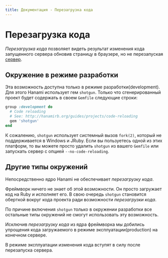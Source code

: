 ```yaml
---
title: Документация - Перезагрузка кода
---
```


# Перезагрузка кода

_Перезагрузка кода_ позволяет видеть результат изменения кода запущенного сервера обновив страницу в браузере, но не перезапуская [сервер](/guides/command-line/applications).

## Окружение в режиме разработки

Эта возможность доступна только в режиме разработки(development). Для этого Hanami использует гем `shotgun`. Только что сгенерированный проект будет содержать в своем `Gemfile` следующие строки:

```ruby
group :development do
  # Code reloading
  # See: http://hanamirb.org/guides/projects/code-reloading
  gem 'shotgun'
end
```

К сожалению, `shotgun` использует системный вызов `fork(2)`, который не поддерживается в Windows и JRuby.
Если вы пользуетесь одной из этих платформ, то вы можете просто удалить `shotgun` из вашего `Gemfile` или запускать сервер с опцией `--no-code-reloading`.

## Другие типы окружений

Непосредственно ядро Hanami не обеспечивает _перезагрузку кода_.

Фреймворк ничего не знает об этой возможности. Он просто загружает код на Ruby и исполняет его. В свою очередь `shotgun` становится оберткой вокруг кода проекта ради возможности _перезагрузки кода_.

По причине включения `shotgun` только в окружении разработки все остальные типы окружений не смогут использовать эту возможность.

Исключив _перезагрузку кода_ из ядра фреймворка мы добились упрощения кода загружаемого в режиме эксплуатации(production) на конечном сервере.

В режиме эксплуатации изменения кода вступят в силу после перезапуска сервера.
